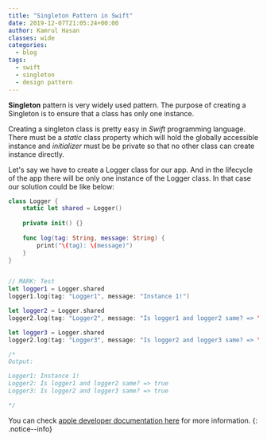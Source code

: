 ```yaml
---
title: "Singleton Pattern in Swift"
date: 2019-12-07T21:05:24+00:00
author: Kamrul Hasan
classes: wide
categories:
  - blog
tags:
  - swift
  - singleton
  - design pattern
---
```


**Singleton** pattern is very widely used pattern. The purpose of creating a Singleton is to ensure that a class has only one instance.

Creating a singleton class is pretty easy in *Swift* programming language. There must be a *static* class property which will hold the globally accessible instance and *initializer* must be be private so that no other class can create instance directly.

Let's say we have to create a Logger class for our app. And in the lifecycle of the app there will be only one instance of the Logger class. In that case our solution could be like below:

```swift
class Logger {
    static let shared = Logger()
    
    private init() {}
    
    func log(tag: String, message: String) {
        print("\(tag): \(message)")
    }
}


// MARK: Test
let logger1 = Logger.shared
logger1.log(tag: "Logger1", message: "Instance 1!")

let logger2 = Logger.shared
logger2.log(tag: "Logger2", message: "Is logger1 and logger2 same? => \(logger1 === logger2) ")

let logger3 = Logger.shared
logger2.log(tag: "Logger3", message: "Is logger2 and logger3 same? => \(logger2 === logger3) ")

/*
Output:

Logger1: Instance 1!
Logger2: Is logger1 and logger2 same? => true 
Logger3: Is logger2 and logger3 same? => true

*/
```

You can check [apple developer documentation here](https://developer.apple.com/documentation/swift/cocoa_design_patterns/managing_a_shared_resource_using_a_singleton) for more information.
{: .notice--info}
